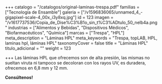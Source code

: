+++
catalogo = "/catalogos/original-laminas-trespa.pdf"
familias = ["Tecnología de Ensamble"]
galeria = ["/v1596836065/unnamed_4_-gigapixel-scale-4_00x_i3y8xq.jpg"]
id = 123
imagen = "/v1617737536/Copia_de_Dise%C3%B1o_sin_t%C3%ADtulo_50_nelb4a.png"
industrias = ["Alimentos y Bebidas", "Dispositivos Médicos", "Biofarmacéuticos", "Química"]
marcas = ["Trespa", "HPL"]
meta_description = "Láminas HPL"
meta_keywords = "Trespa, topLAB, HPL, laminas hpl, láminas HPL"
taxonomyCover = false
title = "Láminas HPL"
titulo_adicional = ""
weight = 123

+++
Las láminas HPL que ofrecemos son de alta presión, las mismas no sueltan viruta ni tampoco se decoloran con los rayos UV, es duradera, ofrecemos en 6,8 mm y 12 mm.

**Consúltenos!**